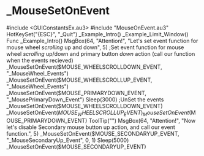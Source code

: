 # _MouseSetOnEvent
#include &lt;GUIConstantsEx.au3> #include "MouseOnEvent.au3"  HotKeySet("{ESC}", "_Quit")  _Example_Intro() _Example_Limit_Window()  Func _Example_Intro()     MsgBox(64, "Attention!", "Let's set event function for mouse wheel *scrolling* up and down", 5)          ;Set event function for mouse wheel *scrolling* up/down and primary button *down* action (call our function when the events recieved)     _MouseSetOnEvent($MOUSE_WHEELSCROLLDOWN_EVENT, "_MouseWheel_Events")     _MouseSetOnEvent($MOUSE_WHEELSCROLLUP_EVENT, "_MouseWheel_Events")     _MouseSetOnEvent($MOUSE_PRIMARYDOWN_EVENT, "_MousePrimaryDown_Event")          Sleep(3000)          ;UnSet the events     _MouseSetOnEvent($MOUSE_WHEELSCROLLDOWN_EVENT)     _MouseSetOnEvent($MOUSE_WHEELSCROLLUP_EVENT)     _MouseSetOnEvent($MOUSE_PRIMARYDOWN_EVENT)          ToolTip("")          MsgBox(64, "Attention!", "Now let's disable Secondary mouse button up action, and call our event function.", 5)          _MouseSetOnEvent($MOUSE_SECONDARYUP_EVENT, "_MouseSecondaryUp_Event", 0, 1)     Sleep(5000)     _MouseSetOnEvent($MOUSE_SECONDARYUP_EVENT)
